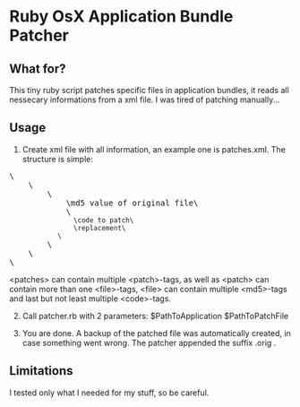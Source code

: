 # Ruby OsX Application Bundle Patcher

## What for?

This tiny ruby script patches specific files in application bundles, it reads all nessecary informations from a xml file. I was tired of patching manually...


## Usage

1. Create xml file with all information, an example one is patches.xml. The structure is simple:
<pre>
\<patches>
	\<patch app="YourAppName" version="VersionNumber">
		\<file path="Contents/MacOS/HelloWorld">
			\<md5>md5 value of original file\</md5>
			\<code>
				\<original>code to patch\</original>
				\<patched>replacement\</patched>
			\</code>
		\</file>	
	\</patch>
\</patches>
</pre>
\<patches> can contain multiple \<patch>-tags, as well as \<patch> can contain more than one \<file>-tags, \<file> can contain multiple \<md5>-tags and last but not least multiple \<code>-tags.

2. Call patcher.rb with 2 parameters: $PathToApplication $PathToPatchFile

3. You are done. A backup of the patched file was automatically created, in case something went wrong. The patcher appended the suffix .orig .

## Limitations

I tested only what I needed for my stuff, so be careful.